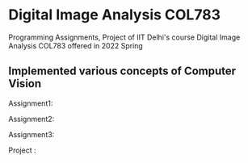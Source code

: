 # Digital Image Analysis COL783

Programming Assignments, Project of IIT Delhi's course Digital Image Analysis COL783 offered in 2022 Spring

## Implemented various concepts of Computer Vision 

Assignment1: 

Assignment2: 

Assignment3: 

Project : 

